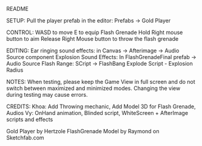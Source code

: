 README

SETUP:
Pull the player prefab in the editor: Prefabs -> Gold Player

CONTROL:
WASD to move
E to equip Flash Grenade
Hold Right mouse button to aim
Release Right Mouse button to throw the flash grenade

EDITING:
Ear ringing sound effects: in Canvas ->  Afterimage -> Audio Source component
Explosion Sound Effects: In FlashGrenadeFinal prefab -> Audio Source
Flash Range: SCript -> FlashBang Explode Script - Explosion Radius

NOTES:
When testing, please keep the Game View in full screen and do not switch between maximized and minimized modes. Changing the view during testing may cause errors.

CREDITS:
Khoa: Add Throwing mechanic, Add Model 3D for Flash Grenade, Audios
Vy: OnHand animation, Blinded script, WhiteScreen + AfterImage scripts and effects

Gold Player by Hertzole 
FlashGrenade Model by Raymond on Sketchfab.com